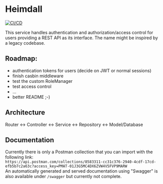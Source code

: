 # Heimdall

[![CI/CD](https://github.com/ProjectLighthouseCAU/heimdall/actions/workflows/ci.yml/badge.svg)](https://github.com/ProjectLighthouseCAU/heimdall/actions/workflows/ci.yml)

This service handles authentication and authorization/access control for users providing a REST API as its interface. The name might be inspired by a legacy codebase.

## Roadmap:

- authentication tokens for users (decide on JWT or normal sessions)
- finish casbin middleware
- test the custom RoleManager
- test access control
- ...
- better README ;-)

## Architecture

Router <-> Controller <-> Service <-> Repository <-> Model/Database

## Documentation

Currently there is only a Postman collection that you can import with the following link:  
`https://api.postman.com/collections/8583311-cc31c376-2940-4cdf-17cd-efb5b7c2a63c?access_key=PMAT-01J3G5MC4DX6ZVW4V5FVP9MARW`  
An automatically generated and served documentation using "Swagger" is also available under `/swagger` but currently not complete.
